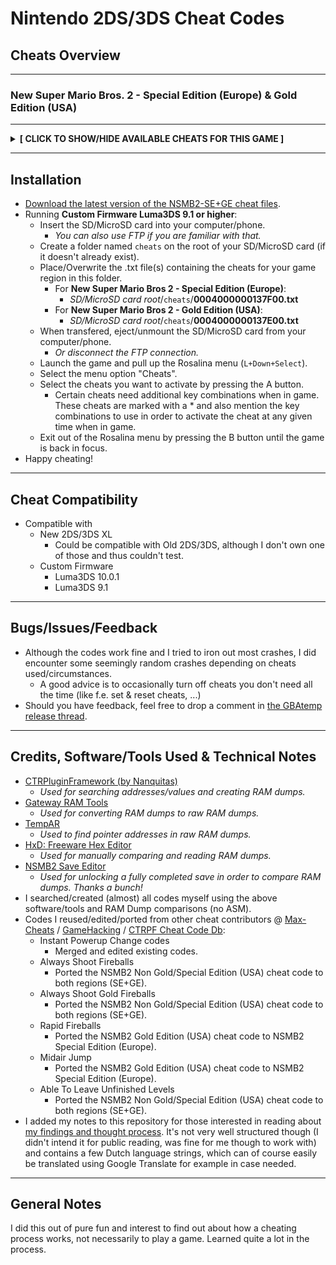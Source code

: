 # Nintendo 2DS/3DS Cheat Codes

## Cheats Overview

**************************************************
### New Super Mario Bros. 2 - Special Edition (Europe) & Gold Edition (USA)
**************************************************
**<details><summary>[ CLICK TO SHOW/HIDE AVAILABLE CHEATS FOR THIS GAME ]</summary>**
<p>

> General Notes:
  - *In order for enabled cheat codes to take effect, depending on the code enabled, some codes require you to:*
    - *Use a button combination.*
      - *These codes are marked with a * and list the button combination to be used between (parentheses).*
    - *Switch Screens. Accomplishable by, for example:*
      - *Switching between Worlds on World Map (if more then one World opened).*
      - *Entering and exiting a level.*
	- *Some codes require this because of checks used in the code.*
	- *For exiting a level, any of the following options are valid:*
	  - *Die in level.*
	  - *Pause and return to map.*
	  - *Finish a level.*
  - *All codes can be used in all levels (including Browser Castle).*

> Character Modifier ---------------
  - **Play as Mario**
  - **Play as Luigi**
    - *Even when game not beaten.*
  - **No Hat**
    - *Doesn't require max (1110) lives.*
  - **Half Sized Mario/Luigi**
    - *When in level. Does not affect hitbox. Turn off when Big Mario/Luigi PowerUp wears off in order to unfreeze game.*
  - **Double Sized Mario/Luigi**
    - *When in level. Does not affect hitbox. Turn off when Big Mario/Luigi PowerUp wears off in order to unfreeze game.*
  - **Invisible Mario/Luigi**
    - *When in level. Does not affect hitbox. Turn off when Big Mario/Luigi PowerUp wears off in order to unfreeze game.*
> Instant PowerUps -----------------
  - **(L+Down) Small Mario/Luigi**
  - **(L+Left) Big Mario/Luigi**
  - **(L+Right) Fire Mario/Luigi**
  - **(L+Up) Tanooki Mario/Luigi**
  - **(R+Down) Mini Mario/Luigi**
  - **(R+Right) Gold Mario/Luigi**
  - **(R+Up) White Tanooki Mario/Luigi**
> ----------------------------------
- **Always White Tanooki Suit (Invincible)**
- **Always Full Tanooki Pwing Gauge**
- **Always Star Power (Invincible+Speed)**
- **Always Gold Block Head (Unlimited Coins)**
  - *Start each level as Gold Block Head. Has unlimited coins. Getting hit loses it temporarily.*
> ----------------------------------
- **Always Shoot Fireballs**
- **Always Shoot Gold Fireballs**
- **Rapid Fireballs**
  - *Works for Fire and Gold Mario/Luigi and in combination with above Fireball codes.*
- **Mid-air Jump**
> Unlocks --------------------------
  - **(L+R+Left+A) Everything (5 Star Save)**
    - *For currently opened save file:*
      - *Max lives (1110), Three Crowns & No Hat Mario/Luigi.*
      - *All levels opened & cleared (including Rainbow Levels & Toad Houses).*
      - *All Star Coins in Worlds 1-6 and Mushroom/Flower Worlds collected.*
      - *All Moon Coins in Star World collected.*
      - *All paths opened (the ones that cost Star/Moon coins + all hidden exits).*
    - *Additionaly:*
      - *Sets Star/Moon counter to zero since all star pathways are opened.*
      - *Enables a Flying Gold Coin Block.*
      - *Puts a Star in Item Box.*
    - *Results in a 5 Shiny Star save game when saved.*
  - **Max Lives (Three Crowns)**
  - **5 Lives**
  - **Enable Gold Leaf Block (All Levels)**
  - **Disable Gold Leaf Block (All Levels)**
  - **Flying Gold Coin Block At Level Start**
  - **All Star Coins (All Levels)**
  - **Reset Star Coins (All Levels)**
  - **All Moon Coins (All Star Levels)**
  - **Reset Moon Coins (All Star Levels)**
  - **Reset Star Coins (All Levels)**
  - **Reset Moon Coins (All Star Levels)**
  - **9999 Coin Score (All Levels)**
  - **0000 Coin Score (All Levels)**
  - **219 Star/Moon Coins (Counter)**
  - **000 Star/Moon Coins (Counter)**
  - **9999999 Total Coins (Counter)**
  - **1000000 Total Coins (Counter)**
  - **0000000 Total Coins (Counter)**
> ----------------------------------
- **3 Star/Moon Coins Collected (Per Level)**
  - *Per level code. Registers after finishing level.*
- **Able To Leave Unfinished Levels**
  - *Press Down at pause screen to highlight and enable level exit.*
- **Infinite Time**
> Quick Presets --------------------
  - **Easy Peasy Level Easy**
    - *Star Power*
    - *Mid-air Jump*
    - *Infinite Time*
  - **Coin Rusher**
    - *Star Power*
    - *Gold Block Head*
    - *Rapid Gold Fireballs*
    - *Infinite Time*

</p>
</details>

**************************************************

## Installation
- [Download the latest version of the NSMB2-SE+GE cheat files](https://github.com/KimDebroye/N3DS-Cheat-Codes/releases/).
- Running **Custom Firmware Luma3DS 9.1 or higher**:
  - Insert the SD/MicroSD card into your computer/phone.
    - *You can also use FTP if you are familiar with that.*
  - Create a folder named `cheats` on the root of your SD/MicroSD card (if it doesn't already exist).
  - Place/Overwrite the .txt file(s) containing the cheats for your game region in this folder.
    - For **New Super Mario Bros 2 - Special Edition (Europe)**:
      - *SD/MicroSD card root*/`cheats`/**0004000000137F00.txt**
    - For **New Super Mario Bros 2 - Gold Edition (USA)**:
      - *SD/MicroSD card root*/`cheats`/**0004000000137E00.txt**
  - When transfered, eject/unmount the SD/MicroSD card from your computer/phone.
    - *Or disconnect the FTP connection.*
  - Launch the game and pull up the Rosalina menu (`L+Down+Select`).
  - Select the menu option "Cheats".
  - Select the cheats you want to activate by pressing the A button.
    - Certain cheats need additional key combinations when in game. These cheats are marked with a * and also mention the key combinations to use in order to activate the cheat at any given time when in game.
  - Exit out of the Rosalina menu by pressing the B button until the game is back in focus.
- Happy cheating!
  
**************************************************

## Cheat Compatibility
- Compatible with
  - New 2DS/3DS XL
    - Could be compatible with Old 2DS/3DS, although I don't own one of those and thus couldn't test.
  - Custom Firmware
    - Luma3DS 10.0.1
    - Luma3DS 9.1
    
**************************************************

## Bugs/Issues/Feedback
- Although the codes work fine and I tried to iron out most crashes,
I did encounter some seemingly random crashes depending on cheats used/circumstances.
  - A good advice is to occasionally turn off cheats you don't need all the time (like f.e. set & reset cheats, ...)
- Should you have feedback, feel free to drop a comment in [the GBAtemp release thread](https://gbatemp.net/threads/release-new-super-mario-bros-2-gold-special-edition-cheat-codes.550034/).
    
**************************************************

## Credits, Software/Tools Used & Technical Notes
- [CTRPluginFramework (by Nanquitas)](https://github.com/Nanquitas/CTRPluginFramework-BlankTemplate)
  - *Used for searching addresses/values and creating RAM dumps.*
- [Gateway RAM Tools](https://www.maxconsole.com/threads/tool-gateway-ram-tools.40776/)
  - *Used for converting RAM dumps to raw RAM dumps.*
- [TempAR](https://raing3.gshi.org/files/psp/tools/pointer_searcher.zip)
  - *Used to find pointer addresses in raw RAM dumps.*
- [HxD: Freeware Hex Editor](https://mh-nexus.de/en/hxd/)
  - *Used for manually comparing and reading RAM dumps.*
- [NSMB2 Save Editor](https://gbatemp.net/threads/release-new-super-mario-bros-2-save-editor.396734/)
  - *Used for unlocking a fully completed save in order to compare RAM dumps. Thanks a bunch!*
- I searched/created (almost) all codes myself using the above software/tools and RAM Dump comparisons (no ASM).
- Codes I reused/edited/ported from other cheat contributors
@ [Max-Cheats](https://www.max-cheats.com/view.php?ItemID=206) / [GameHacking](https://gamehacking.org/game/115234) / [CTRPF Cheat Code Db](https://github.com/JourneyOver/CTRPF-AR-CHEAT-CODES/blob/master/Cheats/New%20Super%20Mario%20Bros.%202%20(Gold%20Edition)%20(USA)/0004000000137E00.txt):
  - Instant Powerup Change codes
  	- Merged and edited existing codes.
  - Always Shoot Fireballs
  	- Ported the NSMB2 Non Gold/Special Edition (USA) cheat code to both regions (SE+GE).
  - Always Shoot Gold Fireballs
  	- Ported the NSMB2 Non Gold/Special Edition (USA) cheat code to both regions (SE+GE).
  - Rapid Fireballs
  	- Ported the NSMB2 Gold Edition (USA) cheat code to NSMB2 Special Edition (Europe).
  - Midair Jump
  	- Ported the NSMB2 Gold Edition (USA) cheat code to NSMB2 Special Edition (Europe).
  - Able To Leave Unfinished Levels
  	- Ported the NSMB2 Non Gold/Special Edition (USA) cheat code to both regions (SE+GE).
- I added my notes to this repository for those interested in reading about [my findings and thought process](https://github.com/KimDebroye/N3DS-Cheat-Codes/blob/master/_Findings%20%26%20Thoughts/(NSMB2%20-%20SE%2BGE)%20Findings%20%26%20Thoughts.txt). It's not very well structured though (I didn't intend it for public reading, was fine for me though to work with) and contains a few Dutch language strings, which can of course easily be translated using Google Translate for example in case needed.

**************************************************

## General Notes
I did this out of pure fun and interest to find out about how a cheating process works, not necessarily to play a game.
Learned quite a lot in the process.

